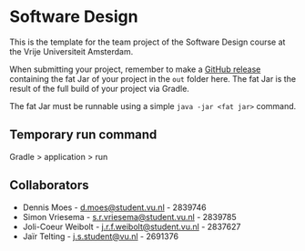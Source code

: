 # Software Design 
This is the template for the team project of the Software Design course at the Vrije Universiteit Amsterdam. 

When submitting your project, remember to make a [GitHub release](https://docs.github.com/en/repositories/releasing-projects-on-github/managing-releases-in-a-repository) containing the fat Jar of your project in the `out` folder here. The fat Jar is the result of the full build of your project via Gradle.

The fat Jar must be runnable using a simple `java -jar <fat jar>` command.

## Temporary run command

Gradle > application > run

## Collaborators

- Dennis Moes - d.moes@student.vu.nl - 2839746
- Simon Vriesema - s.r.vriesema@student.vu.nl - 2839785
- Joli-Coeur Weibolt - j.r.f.weibolt@student.vu.nl - 2837627
- Jaïr Telting - j.s.student@vu.nl - 2691376

